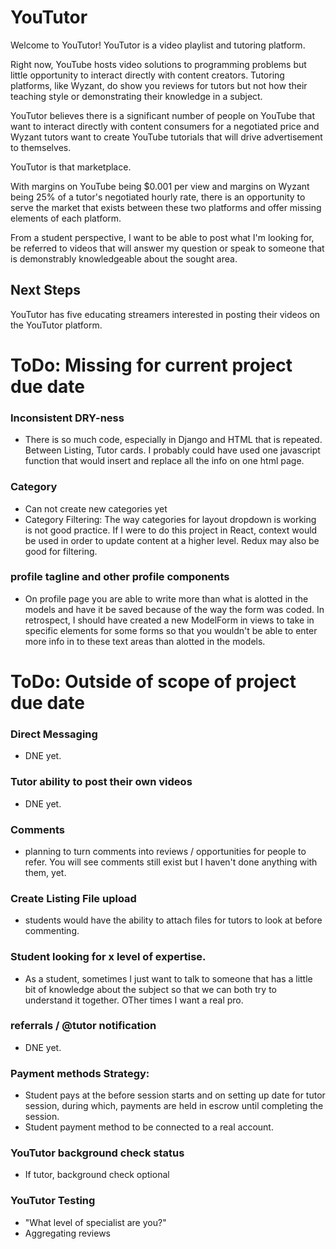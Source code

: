 # YouTutor
Welcome to YouTutor! YouTutor is a video playlist and tutoring platform.

Right now, YouTube hosts video solutions to programming problems but little opportunity to interact directly with content creators. Tutoring platforms, like Wyzant, do show you reviews for tutors but not how their teaching style or demonstrating their knowledge in a subject.

YouTutor believes there is a significant number of people on YouTube that want to interact directly with content consumers for a negotiated price and Wyzant tutors want to create YouTube tutorials that will drive advertisement to themselves. 

YouTutor is that marketplace. 

With margins on YouTube being $0.001 per view and margins on Wyzant being 25% of a tutor's negotiated hourly rate, there is an opportunity to serve the market that exists between these two platforms and offer missing elements of each platform. 

From a student perspective, I want to be able to post what I'm looking for, be referred to videos that will answer my question or speak to someone that is demonstrably knowledgeable about the sought area.

## Next Steps
YouTutor has five educating streamers interested in posting their videos on the YouTutor platform.

# ToDo: Missing for current project due date

### Inconsistent DRY-ness
- There is so much code, especially in Django and HTML that is repeated. Between Listing, Tutor cards. I probably could have used one javascript function that would insert and replace all the info on one html page.

### Category
- Can not create new categories yet
- Category Filtering: The way categories for layout dropdown is working is not good practice. If I were to do this project in React, context would be used in order to update content at a higher level. Redux may also be good for filtering. 

### profile tagline and other profile components
- On profile page you are able to write more than what is alotted in the models and have it be saved because of the way the form was coded. In retrospect, I should have created a new ModelForm in views to take in specific elements for some forms so that you wouldn't be able to enter more info in to these text areas than alotted in the models. 

# ToDo: Outside of scope of project due date
### Direct Messaging
- DNE yet. 

### Tutor ability to post their own videos
- DNE yet.

### Comments
- planning to turn comments into reviews / opportunities for people to refer. You will see comments still exist but I haven't done anything with them, yet. 

### Create Listing File upload
- students would have the ability to attach files for tutors to look at before commenting.

### Student looking for x level of expertise. 
- As a student, sometimes I just want to talk to someone that has a little bit of knowledge about the subject so that we can both try to understand it together. OTher times I want a real pro. 


### referrals / @tutor notification
- DNE yet.

### Payment methods Strategy:
- Student pays at the before session starts and on setting up date for tutor session, during which, payments are held in escrow until completing the session.
- Student payment method to be connected to a real account. 

### YouTutor background check status
- If tutor, background check optional

### YouTutor Testing
- "What level of specialist are you?"
- Aggregating reviews